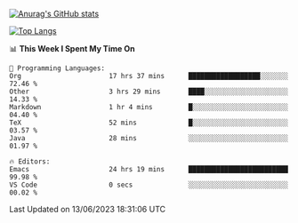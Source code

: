 [![Anurag's GitHub stats](https://github-readme-stats.vercel.app/api?username=wugouzi&count_private=true)](https://github.com/anuraghazra/github-readme-stats)

[![Top Langs](https://github-readme-stats.vercel.app/api/top-langs/?username=wugouzi&layout=compact&count_private=true&hide=html)](https://github.com/anuraghazra/github-readme-stats)

<!--START_SECTION:waka-->
📊 **This Week I Spent My Time On** 

```text
💬 Programming Languages: 
Org                      17 hrs 37 mins      ██████████████████░░░░░░░   72.46 % 
Other                    3 hrs 29 mins       ████░░░░░░░░░░░░░░░░░░░░░   14.33 % 
Markdown                 1 hr 4 mins         █░░░░░░░░░░░░░░░░░░░░░░░░   04.40 % 
TeX                      52 mins             █░░░░░░░░░░░░░░░░░░░░░░░░   03.57 % 
Java                     28 mins             ░░░░░░░░░░░░░░░░░░░░░░░░░   01.97 % 

🔥 Editors: 
Emacs                    24 hrs 19 mins      █████████████████████████   99.98 % 
VS Code                  0 secs              ░░░░░░░░░░░░░░░░░░░░░░░░░   00.02 % 
```


 Last Updated on 13/06/2023 18:31:06 UTC
<!--END_SECTION:waka-->

<!--
**wugouzi/wugouzi** is a ✨ _special_ ✨ repository because its `README.md` (this file) appears on your GitHub profile.

Here are some ideas to get you started:

- 🔭 I’m currently working on ...
- 🌱 I’m currently learning ...
- 👯 I’m looking to collaborate on ...
- 🤔 I’m looking for help with ...
- 💬 Ask me about ...
- 📫 How to reach me: ...
- 😄 Pronouns: ...
- ⚡ Fun fact: ...
-->
